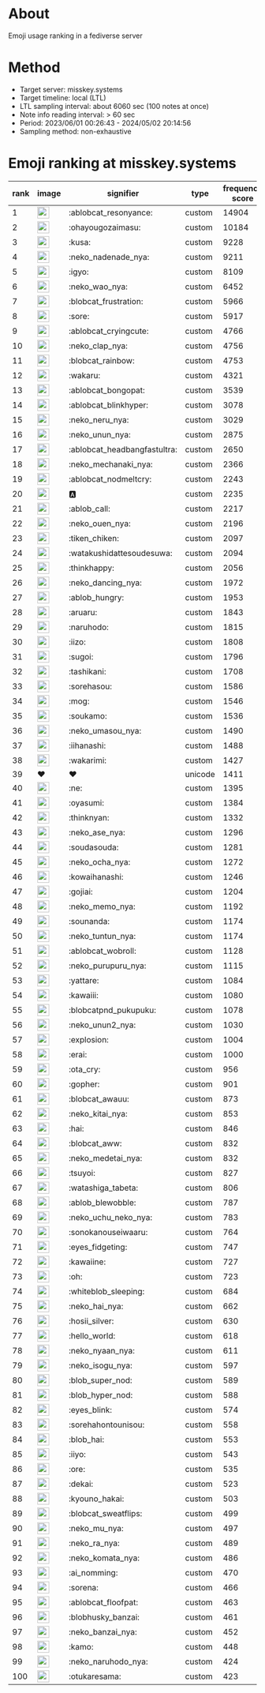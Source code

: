 # About
Emoji usage ranking in a fediverse server

# Method
- Target server: misskey.systems
- Target timeline: local (LTL)
- LTL sampling interval: about 6060 sec (100 notes at once)
- Note info reading interval: > 60 sec
- Period: 2023/06/01 00:26:43 - 2024/05/02 20:14:56 
- Sampling method: non-exhaustive

# Emoji ranking at misskey.systems

|rank|image|signifier|type|frequency score|
|----|----|----|----|----|
|1|<img height="24" src="https://misskey.systems/emoji/ablobcat_resonyance.webp">|:ablobcat_resonyance:|custom|14904|
|2|<img height="24" src="https://misskey.systems/emoji/ohayougozaimasu.webp">|:ohayougozaimasu:|custom|10184|
|3|<img height="24" src="https://misskey.systems/emoji/kusa.webp">|:kusa:|custom|9228|
|4|<img height="24" src="https://misskey.systems/emoji/neko_nadenade_nya.webp">|:neko_nadenade_nya:|custom|9211|
|5|<img height="24" src="https://misskey.systems/emoji/igyo.webp">|:igyo:|custom|8109|
|6|<img height="24" src="https://misskey.systems/emoji/neko_wao_nya.webp">|:neko_wao_nya:|custom|6452|
|7|<img height="24" src="https://misskey.systems/emoji/blobcat_frustration.webp">|:blobcat_frustration:|custom|5966|
|8|<img height="24" src="https://misskey.systems/emoji/sore.webp">|:sore:|custom|5917|
|9|<img height="24" src="https://misskey.systems/emoji/ablobcat_cryingcute.webp">|:ablobcat_cryingcute:|custom|4766|
|10|<img height="24" src="https://misskey.systems/emoji/neko_clap_nya.webp">|:neko_clap_nya:|custom|4756|
|11|<img height="24" src="https://misskey.systems/emoji/blobcat_rainbow.webp">|:blobcat_rainbow:|custom|4753|
|12|<img height="24" src="https://misskey.systems/emoji/wakaru.webp">|:wakaru:|custom|4321|
|13|<img height="24" src="https://misskey.systems/emoji/ablobcat_bongopat.webp">|:ablobcat_bongopat:|custom|3539|
|14|<img height="24" src="https://misskey.systems/emoji/ablobcat_blinkhyper.webp">|:ablobcat_blinkhyper:|custom|3078|
|15|<img height="24" src="https://misskey.systems/emoji/neko_neru_nya.webp">|:neko_neru_nya:|custom|3029|
|16|<img height="24" src="https://misskey.systems/emoji/neko_unun_nya.webp">|:neko_unun_nya:|custom|2875|
|17|<img height="24" src="https://misskey.systems/emoji/ablobcat_headbangfastultra.webp">|:ablobcat_headbangfastultra:|custom|2650|
|18|<img height="24" src="https://misskey.systems/emoji/neko_mechanaki_nya.webp">|:neko_mechanaki_nya:|custom|2366|
|19|<img height="24" src="https://misskey.systems/emoji/ablobcat_nodmeltcry.webp">|:ablobcat_nodmeltcry:|custom|2243|
|20|<img height="24" src="https://misskey.systems/emoji/a.webp">|:a:|custom|2235|
|21|<img height="24" src="https://misskey.systems/emoji/ablob_call.webp">|:ablob_call:|custom|2217|
|22|<img height="24" src="https://misskey.systems/emoji/neko_ouen_nya.webp">|:neko_ouen_nya:|custom|2196|
|23|<img height="24" src="https://misskey.systems/emoji/tiken_chiken.webp">|:tiken_chiken:|custom|2097|
|24|<img height="24" src="https://misskey.systems/emoji/watakushidattesoudesuwa.webp">|:watakushidattesoudesuwa:|custom|2094|
|25|<img height="24" src="https://misskey.systems/emoji/thinkhappy.webp">|:thinkhappy:|custom|2056|
|26|<img height="24" src="https://misskey.systems/emoji/neko_dancing_nya.webp">|:neko_dancing_nya:|custom|1972|
|27|<img height="24" src="https://misskey.systems/emoji/ablob_hungry.webp">|:ablob_hungry:|custom|1953|
|28|<img height="24" src="https://misskey.systems/emoji/aruaru.webp">|:aruaru:|custom|1843|
|29|<img height="24" src="https://misskey.systems/emoji/naruhodo.webp">|:naruhodo:|custom|1815|
|30|<img height="24" src="https://misskey.systems/emoji/iizo.webp">|:iizo:|custom|1808|
|31|<img height="24" src="https://misskey.systems/emoji/sugoi.webp">|:sugoi:|custom|1796|
|32|<img height="24" src="https://misskey.systems/emoji/tashikani.webp">|:tashikani:|custom|1708|
|33|<img height="24" src="https://misskey.systems/emoji/sorehasou.webp">|:sorehasou:|custom|1586|
|34|<img height="24" src="https://misskey.systems/emoji/mog.webp">|:mog:|custom|1546|
|35|<img height="24" src="https://misskey.systems/emoji/soukamo.webp">|:soukamo:|custom|1536|
|36|<img height="24" src="https://misskey.systems/emoji/neko_umasou_nya.webp">|:neko_umasou_nya:|custom|1490|
|37|<img height="24" src="https://misskey.systems/emoji/iihanashi.webp">|:iihanashi:|custom|1488|
|38|<img height="24" src="https://misskey.systems/emoji/wakarimi.webp">|:wakarimi:|custom|1427|
|39|❤|❤|unicode|1411|
|40|<img height="24" src="https://misskey.systems/emoji/ne.webp">|:ne:|custom|1395|
|41|<img height="24" src="https://misskey.systems/emoji/oyasumi.webp">|:oyasumi:|custom|1384|
|42|<img height="24" src="https://misskey.systems/emoji/thinknyan.webp">|:thinknyan:|custom|1332|
|43|<img height="24" src="https://misskey.systems/emoji/neko_ase_nya.webp">|:neko_ase_nya:|custom|1296|
|44|<img height="24" src="https://misskey.systems/emoji/soudasouda.webp">|:soudasouda:|custom|1281|
|45|<img height="24" src="https://misskey.systems/emoji/neko_ocha_nya.webp">|:neko_ocha_nya:|custom|1272|
|46|<img height="24" src="https://misskey.systems/emoji/kowaihanashi.webp">|:kowaihanashi:|custom|1246|
|47|<img height="24" src="https://misskey.systems/emoji/gojiai.webp">|:gojiai:|custom|1204|
|48|<img height="24" src="https://misskey.systems/emoji/neko_memo_nya.webp">|:neko_memo_nya:|custom|1192|
|49|<img height="24" src="https://misskey.systems/emoji/sounanda.webp">|:sounanda:|custom|1174|
|50|<img height="24" src="https://misskey.systems/emoji/neko_tuntun_nya.webp">|:neko_tuntun_nya:|custom|1174|
|51|<img height="24" src="https://misskey.systems/emoji/ablobcat_wobroll.webp">|:ablobcat_wobroll:|custom|1128|
|52|<img height="24" src="https://misskey.systems/emoji/neko_purupuru_nya.webp">|:neko_purupuru_nya:|custom|1115|
|53|<img height="24" src="https://misskey.systems/emoji/yattare.webp">|:yattare:|custom|1084|
|54|<img height="24" src="https://misskey.systems/emoji/kawaiii.webp">|:kawaiii:|custom|1080|
|55|<img height="24" src="https://misskey.systems/emoji/blobcatpnd_pukupuku.webp">|:blobcatpnd_pukupuku:|custom|1078|
|56|<img height="24" src="https://misskey.systems/emoji/neko_unun2_nya.webp">|:neko_unun2_nya:|custom|1030|
|57|<img height="24" src="https://misskey.systems/emoji/explosion.webp">|:explosion:|custom|1004|
|58|<img height="24" src="https://misskey.systems/emoji/erai.webp">|:erai:|custom|1000|
|59|<img height="24" src="https://misskey.systems/emoji/ota_cry.webp">|:ota_cry:|custom|956|
|60|<img height="24" src="https://misskey.systems/emoji/gopher.webp">|:gopher:|custom|901|
|61|<img height="24" src="https://misskey.systems/emoji/blobcat_awauu.webp">|:blobcat_awauu:|custom|873|
|62|<img height="24" src="https://misskey.systems/emoji/neko_kitai_nya.webp">|:neko_kitai_nya:|custom|853|
|63|<img height="24" src="https://misskey.systems/emoji/hai.webp">|:hai:|custom|846|
|64|<img height="24" src="https://misskey.systems/emoji/blobcat_aww.webp">|:blobcat_aww:|custom|832|
|65|<img height="24" src="https://misskey.systems/emoji/neko_medetai_nya.webp">|:neko_medetai_nya:|custom|832|
|66|<img height="24" src="https://misskey.systems/emoji/tsuyoi.webp">|:tsuyoi:|custom|827|
|67|<img height="24" src="https://misskey.systems/emoji/watashiga_tabeta.webp">|:watashiga_tabeta:|custom|806|
|68|<img height="24" src="https://misskey.systems/emoji/ablob_blewobble.webp">|:ablob_blewobble:|custom|787|
|69|<img height="24" src="https://misskey.systems/emoji/neko_uchu_neko_nya.webp">|:neko_uchu_neko_nya:|custom|783|
|70|<img height="24" src="https://misskey.systems/emoji/sonokanouseiwaaru.webp">|:sonokanouseiwaaru:|custom|764|
|71|<img height="24" src="https://misskey.systems/emoji/eyes_fidgeting.webp">|:eyes_fidgeting:|custom|747|
|72|<img height="24" src="https://misskey.systems/emoji/kawaiine.webp">|:kawaiine:|custom|727|
|73|<img height="24" src="https://misskey.systems/emoji/oh.webp">|:oh:|custom|723|
|74|<img height="24" src="https://misskey.systems/emoji/whiteblob_sleeping.webp">|:whiteblob_sleeping:|custom|684|
|75|<img height="24" src="https://misskey.systems/emoji/neko_hai_nya.webp">|:neko_hai_nya:|custom|662|
|76|<img height="24" src="https://misskey.systems/emoji/hosii_silver.webp">|:hosii_silver:|custom|630|
|77|<img height="24" src="https://misskey.systems/emoji/hello_world.webp">|:hello_world:|custom|618|
|78|<img height="24" src="https://misskey.systems/emoji/neko_nyaan_nya.webp">|:neko_nyaan_nya:|custom|611|
|79|<img height="24" src="https://misskey.systems/emoji/neko_isogu_nya.webp">|:neko_isogu_nya:|custom|597|
|80|<img height="24" src="https://misskey.systems/emoji/blob_super_nod.webp">|:blob_super_nod:|custom|589|
|81|<img height="24" src="https://misskey.systems/emoji/blob_hyper_nod.webp">|:blob_hyper_nod:|custom|588|
|82|<img height="24" src="https://misskey.systems/emoji/eyes_blink.webp">|:eyes_blink:|custom|574|
|83|<img height="24" src="https://misskey.systems/emoji/sorehahontounisou.webp">|:sorehahontounisou:|custom|558|
|84|<img height="24" src="https://misskey.systems/emoji/blob_hai.webp">|:blob_hai:|custom|553|
|85|<img height="24" src="https://misskey.systems/emoji/iiyo.webp">|:iiyo:|custom|543|
|86|<img height="24" src="https://misskey.systems/emoji/ore.webp">|:ore:|custom|535|
|87|<img height="24" src="https://misskey.systems/emoji/dekai.webp">|:dekai:|custom|523|
|88|<img height="24" src="https://misskey.systems/emoji/kyouno_hakai.webp">|:kyouno_hakai:|custom|503|
|89|<img height="24" src="https://misskey.systems/emoji/blobcat_sweatflips.webp">|:blobcat_sweatflips:|custom|499|
|90|<img height="24" src="https://misskey.systems/emoji/neko_mu_nya.webp">|:neko_mu_nya:|custom|497|
|91|<img height="24" src="https://misskey.systems/emoji/neko_ra_nya.webp">|:neko_ra_nya:|custom|489|
|92|<img height="24" src="https://misskey.systems/emoji/neko_komata_nya.webp">|:neko_komata_nya:|custom|486|
|93|<img height="24" src="https://misskey.systems/emoji/ai_nomming.webp">|:ai_nomming:|custom|470|
|94|<img height="24" src="https://misskey.systems/emoji/sorena.webp">|:sorena:|custom|466|
|95|<img height="24" src="https://misskey.systems/emoji/ablobcat_floofpat.webp">|:ablobcat_floofpat:|custom|463|
|96|<img height="24" src="https://misskey.systems/emoji/blobhusky_banzai.webp">|:blobhusky_banzai:|custom|461|
|97|<img height="24" src="https://misskey.systems/emoji/neko_banzai_nya.webp">|:neko_banzai_nya:|custom|452|
|98|<img height="24" src="https://misskey.systems/emoji/kamo.webp">|:kamo:|custom|448|
|99|<img height="24" src="https://misskey.systems/emoji/neko_naruhodo_nya.webp">|:neko_naruhodo_nya:|custom|424|
|100|<img height="24" src="https://misskey.systems/emoji/otukaresama.webp">|:otukaresama:|custom|423|
